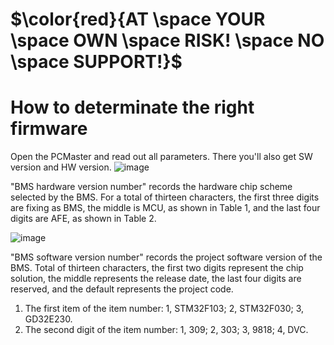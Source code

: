 <h1>$\color{red}{AT \space YOUR \space OWN \space RISK! \space NO \space SUPPORT!}$</h1>

# How to determinate the right firmware

Open the PCMaster and read out all parameters. There you'll also get SW version and HW version.
![image](https://user-images.githubusercontent.com/17761850/226378182-b9914181-9da4-4d82-b58b-185ea13af9d0.png)

"BMS hardware version number" records the hardware chip scheme selected by
the BMS. For a total of thirteen characters, the first three digits are fixing as BMS,
the middle is MCU, as shown in Table 1, and the last four digits are AFE, as
shown in Table 2.

![image](https://user-images.githubusercontent.com/17761850/226384628-35d42525-6b35-4129-9398-b3d87210ea0f.png)

"BMS software version number" records the project software version of the BMS.
Total of thirteen characters, the first two digits represent the chip solution, the
middle represents the release date, the last four digits are reserved, and the
default represents the project code.
1. The first item of the item number: 1, STM32F103; 2, STM32F030; 3,
GD32E230.
1. The second digit of the item number: 1, 309; 2, 303; 3, 9818; 4, DVC.
